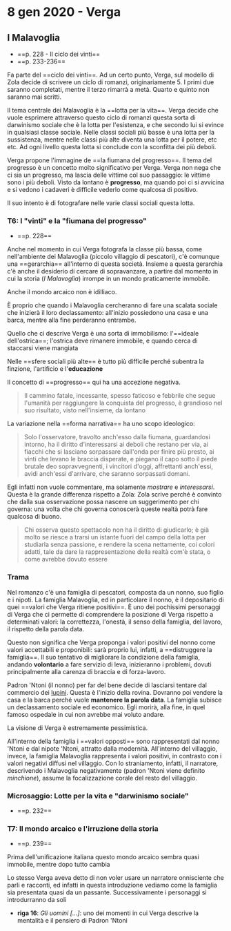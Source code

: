 # 8 gen 2020 - Verga

## I Malavoglia
* ==p. 228 - Il ciclo dei vinti==
* ==p. 233-236==

Fa parte del ==ciclo dei vinti==. Ad un certo punto, Verga, sul modello di Zola decide di scrivere un ciclo di romanzi, originariamente 5. I primi due saranno completati, mentre il terzo rimarrà a metà. Quarto e quinto non saranno mai scritti.

Il tema centrale dei Malavoglia è la ==lotta per la vita==. Verga decide che vuole esprimere attraverso questo ciclo di romanzi questa sorta di darwinismo sociale che è la lotta per l'esistenza, e che secondo lui si evince in qualsiasi classe sociale. Nelle classi sociali più basse è una lotta per la sussistenza, mentre nelle classi più alte diventa una lotta per il potere, etc etc. Ad ogni livello questa lotta si conclude con la sconfitta dei più deboli.

Verga propone l'immagine de ==la fiumana del progresso==. Il tema del progresso è un concetto molto significativo per Verga. Verga non nega che ci sia un progresso, ma lascia delle vittime col suo passaggio: le vittime sono i più deboli. Visto da lontano è **progresso**, ma quando poi ci si avvicina e si vedono i cadaveri è difficile vederlo come qualcosa di positivo.

Il suo intento è di fotografare nelle varie classi sociali questa lotta.

### T6: I "vinti" e la "fiumana del progresso"
* ==p. 228==

Anche nel momento in cui Verga fotografa la classe più bassa, come nell'ambiente dei Malavoglia (piccolo villaggio di pescatori), c'è comunque una ==gerarchia== all'interno di questa società. Insieme a questa gerarchia c'è anche il desiderio di cercare di sopravanzare, a partire dal momento in cui la storia (_I Malavoglia_) irrompe in un mondo praticamente immobile.

Anche il mondo arcaico non è idilliaco.

È proprio che quando i Malavoglia cercheranno di fare una scalata sociale che inizierà il loro declassamento: all'inizio possiedono una casa e una barca, mentre alla fine perderanno entrambe.

Quello che ci descrive Verga è una sorta di immobilismo: l'==ideale dell'ostrica==; l'ostrica deve rimanere immobile, e quando cerca di staccarsi viene mangiata

Nelle ==sfere sociali più alte== è tutto più difficile perché subentra la finzione, l'artificio e l'**educazione**

Il concetto di ==progresso== qui ha una accezione negativa.

> Il cammino fatale, incessante, spesso faticoso e febbrile che segue l'umanità per raggiungere la conquista del progresso, è grandioso nel suo risultato, visto nell'insieme, da lontano

La variazione nella ==forma narrativa== ha uno scopo ideologico:

> Solo l'osservatore, travolto anch'esso dalla fiumana, guardandosi intorno, ha il diritto d'interessarsi ai deboli che restano per via, ai fiacchi che si lasciano sorpassare dall'onda per finire più presto, ai vinti che levano le braccia disperate, e piegano il capo sotto il piede brutale deo sopravvegnenti, i vincitori d'oggi, affrettanti anch'essi, avidi anch'essi d'arrivare, che saranno sorpassati domani.

Egli infatti non vuole commentare, ma solamente _mostrare_ e _interessarsi_. Questa è la grande differenza rispetto a Zola: Zola scrive perché è convinto che dalla sua osservazione possa nascere un suggerimento per chi governa: una volta che chi governa conoscerà queste realtà potrà fare qualcosa di buono.

>Chi osserva questo spettacolo non ha il diritto di giudicarlo; è già molto se riesce a trarsi un istante fuori del campo della lotta per studiarla senza passione, e rendere la scena nettamente, coi colori adatti, tale da dare la rappresentazione della realtà com'è stata, o come avrebbe dovuto essere

### Trama

Nel romanzo c'è una famiglia di pescatori, composta da un nonno, suo figlio e i nipoti. La famiglia Malavoglia, ed in particolare il nonno, è il depositario di quei ==valori che Verga ritiene positivi==. È uno dei pochissimi personaggi di Verga che ci permette di comprendere la posizione di Verga rispetto a determinati valori: la correttezza, l'onestà, il senso della famiglia, del lavoro, il rispetto della parola data.

Questo non significa che Verga proponga i valori positivi del nonno come valori accettabili e proponibili: sarà proprio lui, infatti, a ==distruggere la famiglia==. Il suo tentativo di migliorare la condizione della famiglia, andando **volontario** a fare servizio di leva, inizieranno i problemi, dovuti principalmente alla carenza di braccia e di forza-lavoro.

Padron 'Ntoni (il nonno) per far del bene decide di lasciarsi tentare dal commercio dei [lupini](https://it.wikipedia.org/wiki/Lupinus_albus). Questa è l'inizio della rovina. Dovranno poi vendere la casa e la barca perché vuole **mantenere la parola data**. La famiglia subisce un declassamento sociale ed economico. Egli morirà, alla fine, in quel famoso ospedale in cui non avrebbe mai voluto andare.

La visione di Verga è estremamente pessimistica.

All'interno della famiglia i ==valori opposti== sono rappresentati dal nonno 'Ntoni e dal nipote 'Ntoni, attratto dalla modernità. All'interno del villaggio, invece, la famiglia Malavoglia rappresenta i valori positivi, in contrasto con i valori negativi diffusi nel villaggio. Con lo straniamento, infatti, il narratore, descrivendo i Malavoglia negativamente (padron 'Ntoni viene definito _minchione_), assume la focalizzazione corale del resto del villaggio.

### Microsaggio: Lotte per la vita e "darwinismo sociale"
* ==p. 232==

### T7: Il mondo arcaico e l'irruzione della storia
* ==p. 239==

Prima dell'unificazione italiana questo mondo arcaico sembra quasi immobile, mentre dopo tutto cambia

Lo stesso Verga aveva detto di non voler usare un narratore onnisciente che parli e racconti, ed infatti in questa introduzione vediamo come la famiglia sia presentata quasi da un passante. Successivamente i personaggi si introdurranno da soli

* **riga 16**: _Gli uomini [...]_: uno dei momenti in cui Verga descrive la mentalità e il pensiero di Padron 'Ntoni
